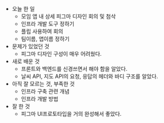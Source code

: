 - 오늘 한 일
    - 모임 앱 내 상세 피그마 디자인 회의 및 첨삭
    - 인프라 개발 도구 정하기
    - 플립 사용하여 회의
    - 팀이름, 앱이름 정하기
- 문제가 있었던 것
    - 피그마 디자인 구성이 매우 어려웠다.
- 새로 배운 것
    - 프론트와 백엔드를 신경쓰면서 해야 함을 알았다.
    - 날씨 API, 지도 API의 요청, 응답의 헤더와 바디 구조를 알았다.
- 아직 잘 모르는 것, 부족한 것
    - 인프라 구축 관련 개념
    - 인프라 개발 방법
- 잘 한 것
    - 피그마 UI프로토타입을 거의 완성해서 좋았다.
